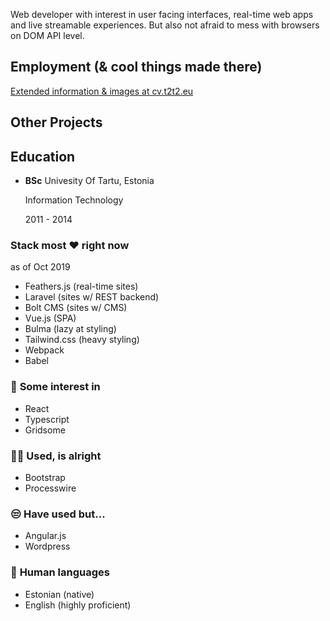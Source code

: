 <p>
Web developer with interest in user facing interfaces, real-time web apps and live streamable experiences. But also not afraid to mess with browsers on DOM API level.
</p>

<div class="flex flex-col lg:flex-row print:flex-row mt-12 print:mt-4 -mx-2">
	<div class="lg:w-3/4 print:w-2/3 px-2">
		<h2 class="text-3xl print:text-2x font-semibold mb-4">Employment <span class="text-base">(& cool things made there)</span></h2>
		<a class="hidden print:block text-sm -mt-4 mb-4" href="https://cv.t2t2.eu">Extended information & images at cv.t2t2.eu</a>
		<list-jobs />
		<h2 class="text-3xl print:text-2x font-semibold mt-4 mb-4">Other Projects</span></h2>
		<list-projects />
	</div>
	<div class="lg:w-1/4 print:w-1/3 px-2 mt-4 lg:mt-0">
		<div class="print:break-inside-avoid">
			<h2 class="text-3xl print:text-2xl font-semibold">Education</h2>
			<ul>
				<li>
					<p class="inline lg:block print">
						<strong>BSc</strong>
						Univesity Of Tartu, Estonia
					</p>
					<p class="inline lg:block print:inline text-sm">
						Information Technology
					</p>
					<p class="inline lg:block print:inline text-sm">
						2011 - 2014
					</p>
				</li>
			</ul>
		</div>
		<div class="mt-4 print:break-inside-avoid">
			<h3 class="text-xl mt-1">Stack most ❤ right now</h3>
			<p class="text-xs">as of Oct 2019</p>
			<ul class="mt-3 list-disc list-inside looking-list">
				<li class="mt-2">Feathers.js (real-time sites)</li>
				<li>Laravel (sites w/ REST backend)</li>
				<li>Bolt CMS (sites w/ CMS)</li>
				<li class="mt-2">Vue.js (SPA)</li>
				<li class="mt-2">Bulma (lazy at styling)</li>
				<li>Tailwind.css (heavy styling)</li>
				<li class="mt-2">Webpack</li>
				<li>Babel</li>
			</ul>
		</div>
		<div class="mt-4 print:break-inside-avoid">
			<h3 class="text-xl mt-1"><span class="print:hidden">👀 </span>Some interest in</h3>
			<ul class="mt-3 list-disc list-inside looking-list">
				<li>React</li>
				<li>Typescript</li>
				<li>Gridsome</li>
			</ul>
		</div>
		<div class="mt-4 print:break-inside-avoid">
			<h3 class="text-xl mt-1"><span class="print:hidden">🤷‍♂️ </span>Used, is alright</h3>
			<ul class="mt-3 list-disc list-inside looking-list">
				<li>Bootstrap</li>
				<li>Processwire</li>
			</ul>
		</div>
		<div class="mt-4 print:break-inside-avoid">
			<h3 class="text-xl mt-1"><span class="print:hidden">😒 </span>Have used but...</h3>
			<ul class="mt-3 list-disc list-inside looking-list">
				<li>Angular.js</li>
				<li>Wordpress</li>
			</ul>
		</div>
		<div class="mt-4 print:break-inside-avoid">
			<h3 class="text-xl mt-1"><span class="print:hidden">💬 </span>Human languages</h3>
			<ul class="mt-3 list-disc list-inside looking-list">
				<li>Estonian (native)</li>
				<li>English (highly proficient)</li>
			</ul>
		</div>
	</div>
</div>

